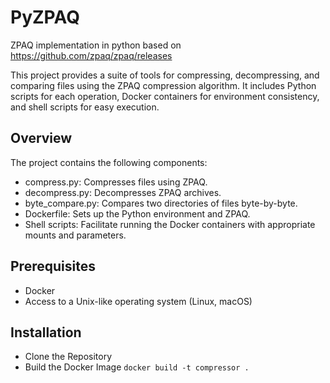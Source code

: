 # PyZPAQ
ZPAQ implementation in python based on https://github.com/zpaq/zpaq/releases

This project provides a suite of tools for compressing, decompressing, and comparing files using the ZPAQ compression algorithm. It includes Python scripts for each operation, Docker containers for environment consistency, and shell scripts for easy execution.

## Overview
The project contains the following components:

- compress.py: Compresses files using ZPAQ.
- decompress.py: Decompresses ZPAQ archives.
- byte_compare.py: Compares two directories of files byte-by-byte.
- Dockerfile: Sets up the Python environment and ZPAQ.
- Shell scripts: Facilitate running the Docker containers with appropriate mounts and parameters.

## Prerequisites
- Docker
- Access to a Unix-like operating system (Linux, macOS)

## Installation
- Clone the Repository
- Build the Docker Image
`docker build -t compressor .`


